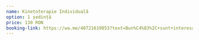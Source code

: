 ```yaml
---
name: Kinetoterapie Individuală
option: 1 ședință
price: 130 RON
booking-link: https://wa.me/40721619853?text=Bun%C4%83%2C+sunt+interesat%C4%83+de+procedura+%22KINETOTERAPIE+INDIVIDUALA+1+%C8%99edin%C8%9B%C4%83+100+RON%22 
---
```

